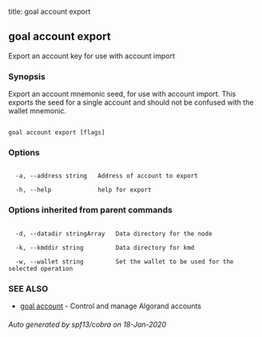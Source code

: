 title: goal account export
## goal account export



Export an account key for use with account import



### Synopsis



Export an account mnemonic seed, for use with account import. This exports the seed for a single account and should not be confused with the wallet mnemonic.



```

goal account export [flags]

```



### Options



```

  -a, --address string   Address of account to export

  -h, --help             help for export

```



### Options inherited from parent commands



```

  -d, --datadir stringArray   Data directory for the node

  -k, --kmddir string         Data directory for kmd

  -w, --wallet string         Set the wallet to be used for the selected operation

```



### SEE ALSO



* [goal account](../../account/account/)	 - Control and manage Algorand accounts


###### Auto generated by spf13/cobra on 18-Jan-2020

